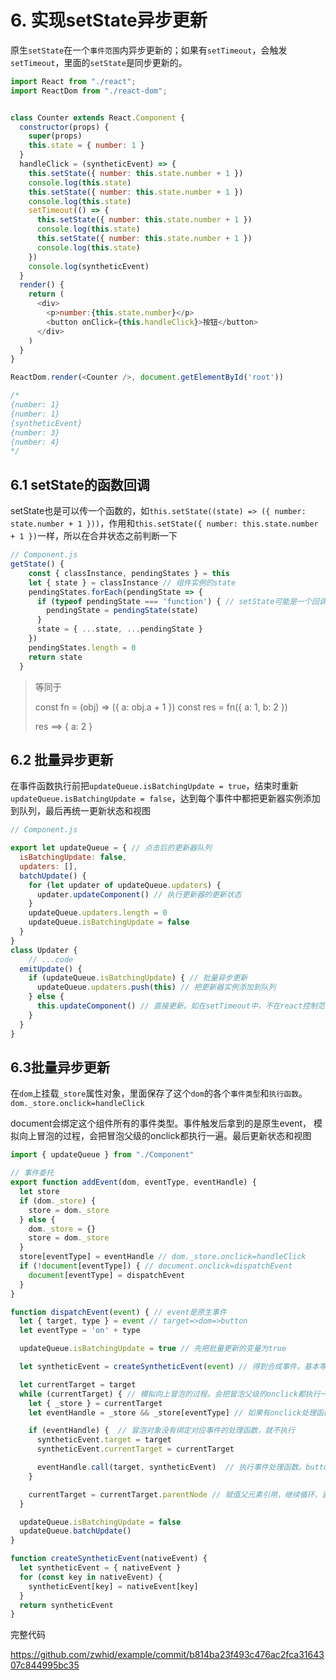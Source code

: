 # 6. 实现setState异步更新

原生`setState`在一个`事件范围`内异步更新的；如果有`setTimeout`，会触发`setTimeout`，里面的`setState`是同步更新的。

```js
import React from "./react";
import ReactDom from "./react-dom";


class Counter extends React.Component {
  constructor(props) {
    super(props)
    this.state = { number: 1 }
  }
  handleClick = (syntheticEvent) => {
    this.setState({ number: this.state.number + 1 })
    console.log(this.state)
    this.setState({ number: this.state.number + 1 })
    console.log(this.state)
    setTimeout(() => {
      this.setState({ number: this.state.number + 1 })
      console.log(this.state)
      this.setState({ number: this.state.number + 1 })
      console.log(this.state)
    })
    console.log(syntheticEvent)
  }
  render() {
    return (
      <div>
        <p>number:{this.state.number}</p>
        <button onClick={this.handleClick}>按钮</button>
      </div>
    )
  }
}

ReactDom.render(<Counter />, document.getElementById('root'))

/*
{number: 1}
{number: 1}
{syntheticEvent}
{number: 3}
{number: 4}
*/
```



## 6.1 setState的函数回调

setState也是可以传一个函数的，如`this.setState((state) => ({ number: state.number + 1 }))`，作用和`this.setState({ number: this.state.number + 1 })`一样，所以在合并状态之前判断一下

```js
// Component.js
getState() {
    const { classInstance, pendingStates } = this
    let { state } = classInstance // 组件实例的state
    pendingStates.forEach(pendingState => {
      if (typeof pendingState === 'function') { // setState可能是一个回调函数
        pendingState = pendingState(state)
      }
      state = { ...state, ...pendingState }
    })
    pendingStates.length = 0
    return state
  }
```

> 等同于
>
> const fn = (obj) => ({ a: obj.a + 1 })
> const res = fn({ a: 1, b: 2 })
>
> res ==> { a: 2 }



## 6.2 批量异步更新

在事件函数执行前把`updateQueue.isBatchingUpdate = true`，结束时重新`updateQueue.isBatchingUpdate = false`，达到每个事件中都把更新器实例添加到队列，最后再统一更新状态和视图

```js
// Component.js

export let updateQueue = { // 点击后的更新器队列
  isBatchingUpdate: false,
  updaters: [],
  batchUpdate() {
    for (let updater of updateQueue.updaters) {
      updater.updateComponent() // 执行更新器的更新状态
    }
    updateQueue.updaters.length = 0
    updateQueue.isBatchingUpdate = false
  }
}
class Updater {
	// ...code
  emitUpdate() {
    if (updateQueue.isBatchingUpdate) { // 批量异步更新
      updateQueue.updaters.push(this) // 把更新器实例添加到队列
    } else {
      this.updateComponent() // 直接更新。如在setTimeout中，不在react控制范围，react只是触发函数
    }
  }
}
```



## 6.3批量异步更新

在`dom`上挂载`_store`属性对象，里面保存了这个`dom`的各个`事件类型`和`执行函数`。`dom._store.onclick=handleClick`

document会绑定这个组件所有的事件类型。事件触发后拿到的是原生event， 模拟向上冒泡的过程，会把冒泡父级的onclick都执行一遍。最后更新状态和视图

```js
import { updateQueue } from "./Component"

// 事件委托
export function addEvent(dom, eventType, eventHandle) {
  let store
  if (dom._store) {
    store = dom._store
  } else {
    dom._store = {}
    store = dom._store
  }
  store[eventType] = eventHandle // dom._store.onclick=handleClick
  if (!document[eventType]) { // document.onclick=dispatchEvent
    document[eventType] = dispatchEvent
  }
}

function dispatchEvent(event) { // event是原生事件
  let { target, type } = event // target=>dom=>button
  let eventType = 'on' + type

  updateQueue.isBatchingUpdate = true // 先把批量更新的变量为true

  let syntheticEvent = createSyntheticEvent(event) // 得到合成事件，基本等于原生事件

  let currentTarget = target
  while (currentTarget) { // 模拟向上冒泡的过程。会把冒泡父级的onclick都执行一遍
    let { _store } = currentTarget
    let eventHandle = _store && _store[eventType] // 如果有onclick处理函数，这里是handleClick

    if (eventHandle) {  // 冒泡对象没有绑定对应事件的处理函数，就不执行
      syntheticEvent.target = target
      syntheticEvent.currentTarget = currentTarget

      eventHandle.call(target, syntheticEvent)  // 执行事件处理函数。button => handleClick(syntheticEvent)
    }

    currentTarget = currentTarget.parentNode // 赋值父元素引用，继续循环，直到document
  }

  updateQueue.isBatchingUpdate = false
  updateQueue.batchUpdate()
}

function createSyntheticEvent(nativeEvent) {
  let syntheticEvent = { nativeEvent }
  for (const key in nativeEvent) {
    syntheticEvent[key] = nativeEvent[key]
  }
  return syntheticEvent
}
```



完整代码

https://github.com/zwhid/example/commit/b814ba23f493c476ac2fca3164307c844995bc35